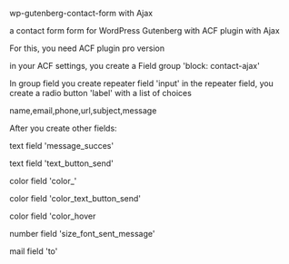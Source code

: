 wp-gutenberg-contact-form with Ajax

a contact form form for WordPress Gutenberg with ACF plugin with Ajax

For this, you need ACF plugin pro version

in your ACF settings, you create a Field group 'block: contact-ajax'

In group field you create repeater field 'input' in the repeater field, you create a radio button 'label' with a list of choices

name,email,phone,url,subject,message

After you create other fields:

text field 'message_succes'

text field 'text_button_send'

color field 'color_'

color field 'color_text_button_send'

color field 'color_hover

number field 'size_font_sent_message'

mail field 'to'
